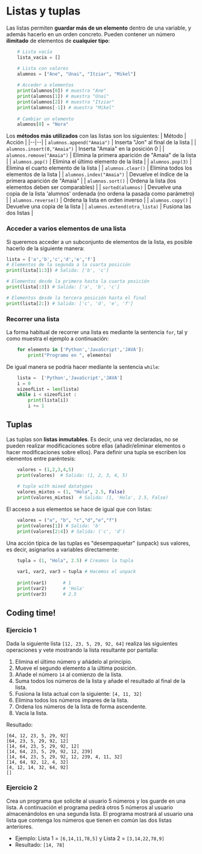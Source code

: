 # Listas y tuplas

Las listas permiten **guardar más de un elemento** dentro de una variable, y además hacerlo en un orden concreto. Pueden contener un número **ilimitado** de elementos de **cualquier tipo**:

```python
    # Lista vacía
    lista_vacia = []

    # Lista con valores
    alumnos = ["Ane", "Unai", "Itziar", "Mikel"]
    
    # Acceder a elementos
    print(alumnos[0]) # muestra "Ane"
    print(alumnos[1]) # muestra "Unai"
    print(alumnos[2]) # muestra "Itziar"
    print(alumnos[-1]) # muestra "Mikel"
    
    # Cambiar un elemento
    alumnos[0] = "Nora" 
```

Los **métodos más utilizados** con las listas son los siguientes:
| Método | Acción |
|--|--|
| `alumnos.append("Amaia")` | Inserta "Jon" al final de la lista |
| `alumnos.insert(0,"Amaia")` | Inserta "Amaia" en la posición 0 |
| `alumnos.remove("Amaia")` | Elimina la primera aparición de "Amaia" de la lista |
| `alumnos.pop()` | Elimina el último elemento de la lista |
| `alumnos.pop(3)` | Elimina el cuarto elemento de la lista |
| `alumnos.clear()` | Elimina todos los elementos de la lista |
| `alumnos.index("Amaia")` | Devuelve el índice de la primera aparición de "Amaia" |
| `alumnos.sort()` | Ordena la lista (los elementos deben ser comparables) |
| `sorted(alumnos)` | Devuelve una copia de la lista 'alumnos' ordenada (no ordena la pasada como parámetro)  |
| `alumnos.reverse()` | Ordena la lista en orden inverso |
| `alumnos.copy()` | Devuelve una copia de la lista |
| `alumnos.extend(otra_lista)` | Fusiona las dos listas |

### Acceder a varios elementos de una lista

Si queremos acceder a un subconjunto de elementos de la lista, es posible hacerlo de la siguiente manera:

```python
lista = ['a','b','c','d','e','f']
# Elementos de la segunda a la cuarta posición
print(lista[1:3]) # Salida: ['b', 'c']

# Elementos desde la primera hasta la cuarta posición
print(lista[:3]) # Salida: ['a', 'b', 'c']

# Elementos desde la tercera posición hasta el final
print(lista[2:]) # Salida: ['c', 'd', 'e', 'f']
```

### Recorrer una lista
La forma habitual de recorrer una lista es mediante la sentencia `for`, tal y como muestra el ejemplo a continuación:

```python
    for elemento in ['Python','JavaScript','JAVA']:
        print("Programo en ", elemento)
```
De igual manera se podría hacer mediante la sentencia `while`:

```python
    lista =  ['Python','JavaScript','JAVA']
    i = 0
    sizeofList = len(lista) 
    while i < sizeofList :
        print(lista[i]) 
        i += 1
```


## Tuplas
Las tuplas son **listas inmutables**. Es decir, una vez declaradas, no se pueden realizar modificaciones sobre ellas (añadir/eliminar elementos o hacer modificaciones sobre ellos). Para definir una tupla se escriben los elementos entre paréntesis:

```python
    valores = (1,2,3,4,5)
    print(valores)  # Salida: (1, 2, 3, 4, 5) 
    
    # tuple with mixed datatypes
    valores_mixtos = (1, "Hola", 2.5, False)
    print(valores_mixtos)  # Salida: (1, 'Hola', 2.5, False)
```
El acceso a sus elementos se hace de igual que con listas:

```python
    valores = ("a", "b", "c","d","e","f")  
    print(valores[1]) # Salida: 'b'
    print(valores[2:4]) # Salida: ('c', 'd')
```

Una acción típica de las tuplas es "desempaquetar" (unpack) sus valores, es decir, asignarlos a variables directamente:

```python
    tupla = (1, "Hola", 2.5) # Creamos la tupla
    
    var1, var2, var3 = tupla # Hacemos el unpack
    
    print(var1)      # 1
    print(var2)      # 'Hola' 
    print(var3)      # 2.5
```

## Coding time!

### Ejercicio 1
Dada la siguiente lista `[12, 23, 5, 29, 92, 64]` realiza las siguientes operaciones y vete mostrando la lista resultante por pantalla:
1. Elimina el último número y añádelo al principio.
2. Mueve el segundo elemento a la última posición.
3. Añade el número `14` al comienzo de la lista.
4. Suma todos los números de la lista y añade el resultado al final de la lista.
5. Fusiona la lista actual con la siguiente: `[4, 11, 32]`
6. Elimina todos los números impares de la lista.
7. Ordena los números de la lista de forma ascendente.
8. Vacía la lista.

Resultado:

```
[64, 12, 23, 5, 29, 92]
[64, 23, 5, 29, 92, 12]
[14, 64, 23, 5, 29, 92, 12]
[14, 64, 23, 5, 29, 92, 12, 239]
[14, 64, 23, 5, 29, 92, 12, 239, 4, 11, 32]
[14, 64, 92, 12, 4, 32]
[4, 12, 14, 32, 64, 92]
[]
```

### Ejercicio 2
Crea un programa que solicite al usuario 5 números y los guarde en una lista. A continuación el programa pedirá otros 5 números al usuario almacenándolos en una segunda lista. El programa mostrará al usuario una lista que contenga los números que tienen en común las dos listas anteriores.
- Ejemplo: Lista 1 = `[6,14,11,78,5]` y Lista 2 = `[3,14,22,78,9]`
- Resultado: `[14, 78]`
